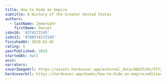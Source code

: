 ```yaml
---
title: How to Hide an Empire
subtitle: A History of the Greater United States
authors:
  - lastName: Immerwahr
    firstName: Daniel
isbn10: '0374172145'
isbn13: '9780374172145'
finishedAt: 2020-02-02
rating: 5
yearPublished: 2019
startedAt: null
asin:
narrators:
coverImageUrl: https://assets.hardcover.app/external_data/46825391/5f7289d209e3ff187130e2bd82d6252110fcf6bc.jpeg
hardcoverUrl: https://hardcover.app/books/how-to-hide-an-empire/editions/30399500
---
```

